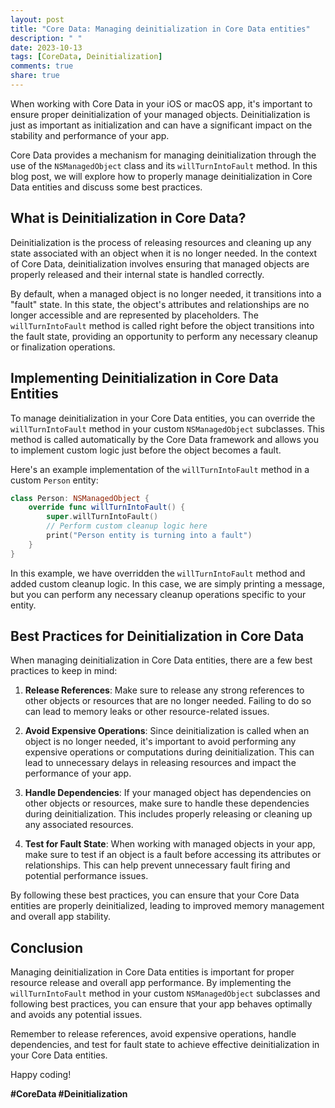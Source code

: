 ```yaml
---
layout: post
title: "Core Data: Managing deinitialization in Core Data entities"
description: " "
date: 2023-10-13
tags: [CoreData, Deinitialization]
comments: true
share: true
---
```


When working with Core Data in your iOS or macOS app, it's important to ensure proper deinitialization of your managed objects. Deinitialization is just as important as initialization and can have a significant impact on the stability and performance of your app.

Core Data provides a mechanism for managing deinitialization through the use of the `NSManagedObject` class and its `willTurnIntoFault` method. In this blog post, we will explore how to properly manage deinitialization in Core Data entities and discuss some best practices.

## What is Deinitialization in Core Data?

Deinitialization is the process of releasing resources and cleaning up any state associated with an object when it is no longer needed. In the context of Core Data, deinitialization involves ensuring that managed objects are properly released and their internal state is handled correctly.

By default, when a managed object is no longer needed, it transitions into a "fault" state. In this state, the object's attributes and relationships are no longer accessible and are represented by placeholders. The `willTurnIntoFault` method is called right before the object transitions into the fault state, providing an opportunity to perform any necessary cleanup or finalization operations.

## Implementing Deinitialization in Core Data Entities

To manage deinitialization in your Core Data entities, you can override the `willTurnIntoFault` method in your custom `NSManagedObject` subclasses. This method is called automatically by the Core Data framework and allows you to implement custom logic just before the object becomes a fault.

Here's an example implementation of the `willTurnIntoFault` method in a custom `Person` entity:

```swift
class Person: NSManagedObject {
    override func willTurnIntoFault() {
        super.willTurnIntoFault()
        // Perform custom cleanup logic here
        print("Person entity is turning into a fault")
    }
}
```

In this example, we have overridden the `willTurnIntoFault` method and added custom cleanup logic. In this case, we are simply printing a message, but you can perform any necessary cleanup operations specific to your entity.

## Best Practices for Deinitialization in Core Data

When managing deinitialization in Core Data entities, there are a few best practices to keep in mind:

1. **Release References**: Make sure to release any strong references to other objects or resources that are no longer needed. Failing to do so can lead to memory leaks or other resource-related issues.

2. **Avoid Expensive Operations**: Since deinitialization is called when an object is no longer needed, it's important to avoid performing any expensive operations or computations during deinitialization. This can lead to unnecessary delays in releasing resources and impact the performance of your app.

3. **Handle Dependencies**: If your managed object has dependencies on other objects or resources, make sure to handle these dependencies during deinitialization. This includes properly releasing or cleaning up any associated resources.

4. **Test for Fault State**: When working with managed objects in your app, make sure to test if an object is a fault before accessing its attributes or relationships. This can help prevent unnecessary fault firing and potential performance issues.

By following these best practices, you can ensure that your Core Data entities are properly deinitialized, leading to improved memory management and overall app stability.

## Conclusion

Managing deinitialization in Core Data entities is important for proper resource release and overall app performance. By implementing the `willTurnIntoFault` method in your custom `NSManagedObject` subclasses and following best practices, you can ensure that your app behaves optimally and avoids any potential issues.

Remember to release references, avoid expensive operations, handle dependencies, and test for fault state to achieve effective deinitialization in your Core Data entities.

Happy coding!

**#CoreData #Deinitialization**
